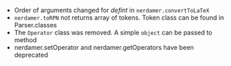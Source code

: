 - Order of arguments changed for *defint* in `nerdamer.convertToLaTeX`
- `nerdamer.toRPN` not returns array of tokens. Token class can be found in Parser.classes
- The `Operator` class was removed. A simple `object` can be passed to method
- nerdamer.setOperator and nerdamer.getOperators have been deprecated
